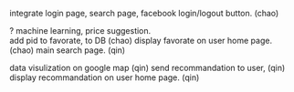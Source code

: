 
integrate login page, search page, facebook login/logout button.  (chao)

? machine learning, price suggestion.  
add pid to favorate, to DB  (chao)
display favorate on user home page. (chao)
main search page. (qin)

data visulization on google map (qin)
send recommandation to user,  (qin)
display recommandation on user home page. (qin)
